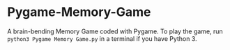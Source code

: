 # Pygame-Memory-Game
A  brain-bending Memory Game coded with Pygame. To play the game, run `python3 Pygame Memory Game.py` in a terminal if you have Python 3.
